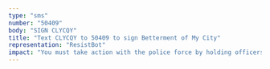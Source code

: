 ```yaml
---
type: "sms"
number: "50409"
body: "SIGN CLYCQY"
title: "Text CLYCQY to 50409 to sign Betterment of My City"
representation: "ResistBot"
impact: "You must take action with the police force by holding officers accountable. Police are necessary but their priority should always be keeping the peace."
---
```

